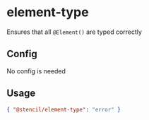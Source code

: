 # element-type

Ensures that all `@Element()` are typed correctly

## Config

No config is needed

## Usage

```json
{ "@stencil/element-type": "error" }
```

